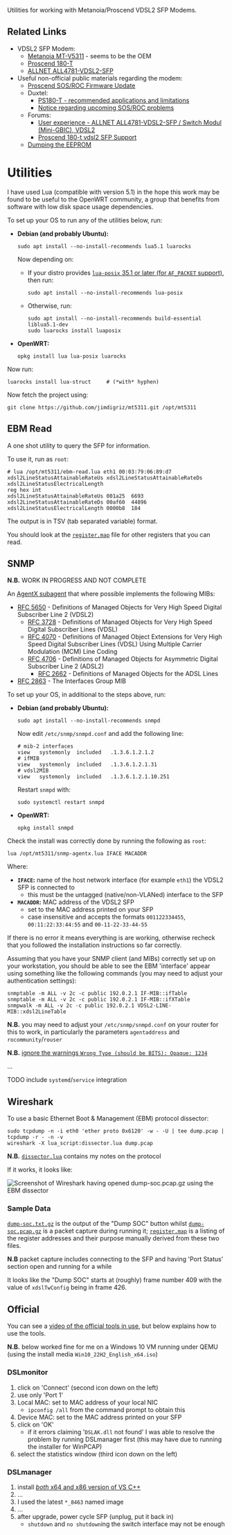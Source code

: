 Utilities for working with Metanoia/Proscend VDSL2 SFP Modems.

## Related Links

 * VDSL2 SFP Modem:
    * [Metanoia MT-V5311](https://web.archive.org/web/20220524112417/https://metanoia-comm.com/products/xdsl/vdsl2-sfp/) - seems to be the OEM
    * [Proscend 180-T](https://www.proscend.com/en/product/VDSL2-SFP-Modem-Telco/180-T.html)
    * [ALLNET ALL4781-VDSL2-SFP](https://www.allnet.de/en/allnet-brand/produkte/modems-router/sfp-vdsl2-bridge-modem)
 * Useful non-official public materials regarding the modem:
    * [Proscend SOS/ROC Firmware Update](https://youtu.be/fdCl3nxgEyA)
    * Duxtel:
       * [PS180-T - recommended applications and limitations](https://shop.duxtel.com.au/help/en-gb/11-product-advisory/38-ps180-t-recommended-applications-and-limitations)
       * [Notice regarding upcoming SOS/ROC problems](https://www.facebook.com/duxtel/posts/if-you-use-proscend-ps180-t-vdsl-modem-on-nbn-services-you-may-already-be-aware-/1907876142708182/)
    * Forums:
       * [User experience - ALLNET ALL4781-VDSL2-SFP / Switch Modul (Mini-GBIC), VDSL2](https://forum.turris.cz/t/user-experience-allnet-all4781-vdsl2-sfp-switch-modul-mini-gbic-vdsl2/)
       * [Proscend 180-t vdsl2 SFP Support](https://forum.netgate.com/topic/165393/proscend-180-t-vdsl2-sfp-support/)
    * [Dumping the EEPROM](https://github.com/TheSkorm/Proscend--180-T/wiki)

# Utilities

I have used Lua (compatible with version 5.1) in the hope this work may be found to be useful to the OpenWRT community, a group that benefits from software with low disk space usage dependencies.

To set up your OS to run any of the utilities below, run:

 * **Debian (and probably Ubuntu):**

       sudo apt install --no-install-recommends lua5.1 luarocks

   Now depending on:

    * If your distro provides [`lua-posix` 35.1 or later (for `AF_PACKET` support)](https://github.com/luaposix/luaposix/releases/tag/v35.1), then run:

          sudo apt install --no-install-recommends lua-posix

    * Otherwise, run:

          sudo apt install --no-install-recommends build-essential liblua5.1-dev
          sudo luarocks install luaposix

 * **OpenWRT:**

       opkg install lua lua-posix luarocks

Now run:

    luarocks install lua-struct		# (*with* hyphen)

Now fetch the project using:

    git clone https://github.com/jimdigriz/mt5311.git /opt/mt5311

## EBM Read

A one shot utility to query the SFP for information.

To use it, run as `root`:

    # lua /opt/mt5311/ebm-read.lua eth1 00:03:79:06:89:d7 xdsl2LineStatusAttainableRateUs xdsl2LineStatusAttainableRateDs xdsl2LineStatusElectricalLength
    reg	hex	int
    xdsl2LineStatusAttainableRateUs	001a25	6693
    xdsl2LineStatusAttainableRateDs	00af60	44896
    xdsl2LineStatusElectricalLength	0000b8	184

The output is in TSV (tab separated variable) format.

You should look at the [`register.map`](./register.map) file for other registers that you can read.

## SNMP

**N.B.** WORK IN PROGRESS AND NOT COMPLETE

An [AgentX subagent](https://datatracker.ietf.org/doc/html/rfc2741) that where possible implements the following MIBs:

 * [RFC 5650](https://datatracker.ietf.org/doc/html/rfc5650) - Definitions of Managed Objects for Very High Speed Digital Subscriber Line 2 (VDSL2)
    * [RFC 3728](https://datatracker.ietf.org/doc/html/rfc3728) - Definitions of Managed Objects for Very High Speed Digital Subscriber Lines (VDSL)
    * [RFC 4070](https://datatracker.ietf.org/doc/html/rfc4070) - Definitions of Managed Object Extensions for Very High Speed Digital Subscriber Lines (VDSL) Using Multiple Carrier Modulation (MCM) Line Coding
    * [RFC 4706](https://datatracker.ietf.org/doc/html/rfc4706) - Definitions of Managed Objects for Asymmetric Digital Subscriber Line 2 (ADSL2)
        * [RFC 2662](https://www.rfc-editor.org/rfc/rfc2662) - Definitions of Managed Objects for the ADSL Lines
 * [RFC 2863](https://datatracker.ietf.org/doc/html/rfc2863) - The Interfaces Group MIB

To set up your OS, in additional to the steps above, run:

 * **Debian (and probably Ubuntu):**

       sudo apt install --no-install-recommends snmpd

   Now edit `/etc/snmp/snmpd.conf` and add the following line:

       # mib-2 interfaces
       view   systemonly  included   .1.3.6.1.2.1.2
       # ifMIB
       view   systemonly  included   .1.3.6.1.2.1.31
       # vdsl2MIB
       view   systemonly  included   .1.3.6.1.2.1.10.251

   Restart `snmpd` with:

       sudo systemctl restart snmpd

 * **OpenWRT:**

       opkg install snmpd

Check the install was correctly done by running the following as `root`:

    lua /opt/mt5311/snmp-agentx.lua IFACE MACADDR

Where:

 * **`IFACE`:** name of the host network interface (for example `eth1`) the VDSL2 SFP is connected to
    * this must be the untagged (native/non-VLANed) interface to the SFP
 * **`MACADDR`:** MAC address of the VDSL2 SFP
    * set to the MAC address printed on your SFP
    * case insensitive and accepts the formats `001122334455`, `00:11:22:33:44:55` and `00-11-22-33-44-55`

If there is no error it means everything is are working, otherwise recheck that you followed the installation instructions so far correctly.

Assuming that you have your SNMP client (and MIBs) correctly set up on your workstation, you should be able to see the EBM 'interface' appear using something like the following commands (you may need to adjust your authentication settings):

    snmptable -m ALL -v 2c -c public 192.0.2.1 IF-MIB::ifTable
    snmptable -m ALL -v 2c -c public 192.0.2.1 IF-MIB::ifXTable
    snmpwalk -m ALL -v 2c -c public 192.0.2.1 VDSL2-LINE-MIB::xdsl2LineTable

**N.B.** you may need to adjust your `/etc/snmp/snmpd.conf` on your router for this to work, in particularly the parameters `agentaddress` and `rocommunity`/`rouser`

**N.B.** [ignore the warnings `Wrong Type (should be BITS): Opaque: 1234`](https://github.com/jimdigriz/mt5311/issues/1)

...

TODO include `systemd`/`service` integration

## Wireshark

To use a basic Ethernet Boot & Management (EBM) protocol dissector:

    sudo tcpdump -n -i eth0 'ether proto 0x6120' -w - -U | tee dump.pcap | tcpdump -r - -n -v
    wireshark -X lua_script:dissector.lua dump.pcap

**N.B.** [`dissector.lua`](./dissector.lua) contains my notes on the protocol

If it works, it looks like:

![Screenshot of Wireshark having opened dump-soc.pcap.gz using the EBM dissector](./wireshark.jpeg)

### Sample Data

[`dump-soc.txt.gz`](./dump-soc.txt.gz) is the output of the "Dump SOC" button whilst [`dump-soc.pcap.gz`](./dump-soc.pcap.gz) is a packet capture during running it; [`register.map`](./register.map) is a listing of the register addresses and their purpose manually derived from these two files.

**N.B** packet capture includes connecting to the SFP and having 'Port Status' section open and running for a while

It looks like the "Dump SOC" starts at (roughly) frame number 409 with the value of `xdslTwConfig` being in frame 426.

## Official

You can see a [video of the official tools in use](https://youtu.be/fdCl3nxgEyA), but below explains how to use the tools.

**N.B.** below worked fine for me on a Windows 10 VM running under QEMU (using the install media `Win10_22H2_English_x64.iso`)

### DSLmonitor

 1. click on 'Connect' (second icon down on the left)
 1. use only 'Port 1'
 1. Local MAC: set to MAC address of your local NIC
     * `ipconfig /all` from the command prompt to obtain this
 1. Device MAC: set to the MAC address printed on your SFP
 1. click on 'OK'
     * if it errors claiming '`DSLAK.dll` not found' I was able to resolve the problem by running DSLmanager first (this may have due to running the installer for WinPCAP)
 1. select the statistics window (third icon down on the left)

### DSLmanager

 1. install [*both* x64 and x86 version of VS C++](https://learn.microsoft.com/en-us/cpp/windows/latest-supported-vc-redist)
 1. ...
 1. I used the latest `*_8463` named image
 1. ...
 1. after upgrade, power cycle SFP (unplug, put it back in)
     * `shutdown` and `no shutdown`ing the switch interface may not be enough
